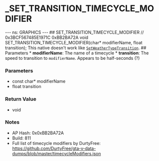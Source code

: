 # _SET_TRANSITION_TIMECYCLE_MODIFIER

--- ns: GRAPHICS --- ## SET_TRANSITION_TIMECYCLE_MODIFIER  // 0x3BCF567485E1971C 0xBB2BA72A void SET_TRANSITION_TIMECYCLE_MODIFIER(char* modifierName, float transition);  This native doesn't work like [`SetWeatherTypeTransition`](#_0x578C752848ECFA0C).  ## Parameters * **modifierName**: The name of a timecycle * **transition**: The speed to transition to `modifierName`. Appears to be half-seconds (?)

### Parameters
* const char* modifierName
* float transition

### Return Value
* void

### Notes
* AP Hash: 0x0xBB2BA72A
* Build: 811
* Full list of timecycle modifiers by DurtyFree: https://github.com/DurtyFree/gta-v-data-dumps/blob/master/timecycleModifiers.json

